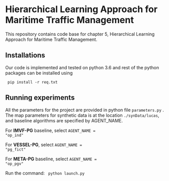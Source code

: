 # Hierarchical Learning Approach for Maritime Traffic Management
This repository contains code base for chapter 5, Hierarchical Learning Approach for Maritime Traffic Management.

## Installations

Our code is implemented and tested on python 3.6 and rest of the python packages can be installed using 

<code> pip install -r req.txt </code>

## Running experiments

All the parameters for the project are provided in python file <code>parameters.py</code> . The map parameters for synthetic data is at the location <code>./synData/lucas</code>,  and baseline algorithms are specified by AGENT_NAME.

For **IMVF-PG** baseline, select  <code>AGENT_NAME = "op_ind"</code>

For **VESSEL-PG**, select <code>AGENT_NAME = "pg_fict"</code>

For **META-PG** baseline, select  <code>AGENT_NAME = "op_pgv"</code>

Run the command: <code> python launch.py</code>



